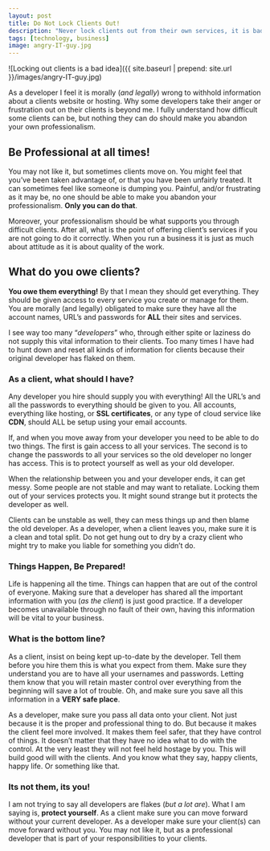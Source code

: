 ```yaml
---
layout: post
title: Do Not Lock Clients Out!
description: "Never lock clients out from their own services, it is bad for everyone!"
tags: [technology, business]
image: angry-IT-guy.jpg
---
```


![Locking out clients is a bad idea]({{  site.baseurl | prepend: site.url }}/images/angry-IT-guy.jpg)

As a developer I feel it is morally (*and legally*) wrong to withhold information about a clients website or hosting. Why some developers take their anger or frustration out on their clients is beyond me. I fully understand how difficult some clients can be, but nothing they can do should make you abandon your own professionalism.<!--more-->

## Be Professional at all times!

You may not like it, but sometimes clients move on. You might feel that you’ve been taken advantage of, or that you have been unfairly treated. It can sometimes feel like someone is dumping you. Painful, and/or frustrating as it may be, no one should be able to make you abandon your professionalism. **Only you can do that**.

Moreover, your professionalism should be what supports you through difficult clients. After all, what is the point of offering client’s services if you are not going to do it correctly. When you run a business it is just as much about attitude as it is about quality of the work.

## What do you owe clients?

**You owe them everything!** By that I mean they should get everything. They should be given access to every service you create or manage for them. You are morally (and legally) obligated to make sure they have all the account names, URL’s and passwords for **ALL** their sites and services.

I see way too many “*developers*” who, through either spite or laziness do not supply this vital information to their clients. Too many times I have had to hunt down and reset all kinds of information for clients because their original developer has flaked on them.

### As a client, what should I have?

Any developer you hire should supply you with everything! All the URL’s and all the passwords to everything should be given to you. All accounts, everything like hosting, or **SSL certificates**, or any type of cloud service like **CDN**, should ALL be setup using your email accounts.

If, and when you move away from your developer you need to be able to do two things. The first is gain access to all your services. The second is to change the passwords to all your services so the old developer no longer has access. This is to protect yourself as well as your old developer.

When the relationship between you and your developer ends, it can get messy. Some people are not stable and may want to retaliate. Locking them out of your services protects you. It might sound strange but it protects the developer as well.

Clients can be unstable as well, they can mess things up and then blame the old developer. As a developer, when a client leaves you, make sure it is a clean and total split. Do not get hung out to dry by a crazy client who might try to make you liable for something you didn’t do.

### Things Happen, Be Prepared!

Life is happening all the time. Things can happen that are out of the control of everyone. Making sure that a developer has shared all the important information with you (*as the client*) is just good practice. If a developer becomes unavailable through no fault of their own, having this information will be vital to your business.

### What is the bottom line?

As a client, insist on being kept up-to-date by the developer. Tell them before you hire them this is what you expect from them. Make sure they understand you are to have all your usernames and passwords. Letting them know that you will retain master control over everything from the beginning will save a lot of trouble. Oh, and make sure you save all this information in a **VERY safe place**.

As a developer, make sure you pass all data onto your client. Not just because it is the proper and professional thing to do. But because it makes the client feel more involved. It makes them feel safer, that they have control of things. It doesn’t matter that they have no idea what to do with the control. At the very least they will not feel held hostage by you. This will build good will with the clients. And you know what they say, happy clients, happy life. Or something like that.

### Its not them, its you!

I am not trying to say all developers are flakes (*but a lot are*). What I am saying is, **protect yourself**. As a client make sure you can move forward without your current developer. As a developer make sure your client(s) can move forward without you. You may not like it, but as a professional developer that is part of your responsibilities to your clients.
